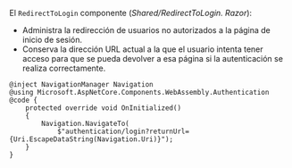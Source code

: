 El `RedirectToLogin` componente (*Shared/RedirectToLogin. Razor*):

* Administra la redirección de usuarios no autorizados a la página de inicio de sesión.
* Conserva la dirección URL actual a la que el usuario intenta tener acceso para que se pueda devolver a esa página si la autenticación se realiza correctamente.

```razor
@inject NavigationManager Navigation
@using Microsoft.AspNetCore.Components.WebAssembly.Authentication
@code {
    protected override void OnInitialized()
    {
        Navigation.NavigateTo(
            $"authentication/login?returnUrl={Uri.EscapeDataString(Navigation.Uri)}");
    }
}
```
